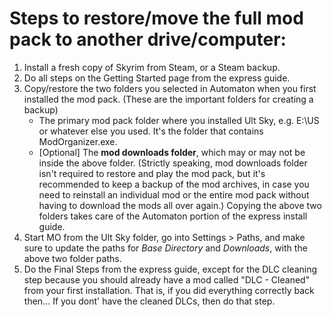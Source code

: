 # Steps to restore/move the full mod pack to another drive/computer:
1) Install a fresh copy of Skyrim from Steam, or a Steam backup.
2) Do all steps on the Getting Started page from the express guide.
3)  Copy/restore the two folders you selected in Automaton when you first installed the mod pack. (These are the important folders for  creating a backup)
     -  The primary mod pack folder where you installed Ult Sky, e.g. E:\US  or whatever else you used.  It's the folder that contains ModOrganizer.exe.
     -  [Optional] The **mod downloads folder**, which may or may not be inside the above folder.  (Strictly speaking, mod downloads folder isn't required to restore and play the mod pack, but it's recommended to keep a backup of the mod archives, in case you need to reinstall an individual mod or the entire mod pack without having to download the mods all over again.)
Copying the above two folders takes care of the Automaton portion of the express install guide.
4) Start MO from the Ult Sky folder, go into Settings > Paths, and make sure to update the paths for *Base Directory* and *Downloads*, with the above two folder paths.
5) Do the Final Steps from the express guide, except for the DLC cleaning step because you should already have a mod called "DLC - Cleaned" from your first installation.  That is, if you did everything correctly back then...  If you dont' have the cleaned DLCs, then do that step.
